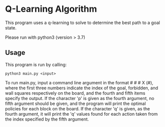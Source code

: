 # Q-Learning Algorithm
This program uses a q-learning to solve to determine the best path to a goal
state.

Please run with python3 (version > 3.7)

## Usage
This program is run by calling:
```
python3 main.py <input>
```
To run main.py, input a command line argument in the format # # # X (#), where
the first three numbers indicate the index of the goal, forbidden, and wall
squares respectively on the board, and the fourth and fifth items specify the
output. If the character 'p' is given as the fourth argument, no fifth argument
should be given, and the program will print the optimal policies for each block
on the board. If the character 'q' is given, as the fourth argument, it will
print the 'q' values found for each action taken from the index specified by
the fifth argument.
